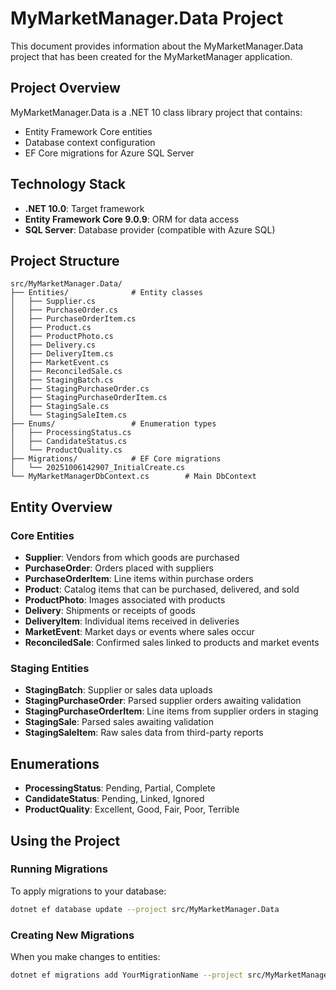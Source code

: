 # MyMarketManager.Data Project

This document provides information about the MyMarketManager.Data project that has been created for the MyMarketManager application.

## Project Overview

MyMarketManager.Data is a .NET 10 class library project that contains:
- Entity Framework Core entities
- Database context configuration
- EF Core migrations for Azure SQL Server

## Technology Stack

- **.NET 10.0**: Target framework
- **Entity Framework Core 9.0.9**: ORM for data access
- **SQL Server**: Database provider (compatible with Azure SQL)

## Project Structure

```
src/MyMarketManager.Data/
├── Entities/              # Entity classes
│   ├── Supplier.cs
│   ├── PurchaseOrder.cs
│   ├── PurchaseOrderItem.cs
│   ├── Product.cs
│   ├── ProductPhoto.cs
│   ├── Delivery.cs
│   ├── DeliveryItem.cs
│   ├── MarketEvent.cs
│   ├── ReconciledSale.cs
│   ├── StagingBatch.cs
│   ├── StagingPurchaseOrder.cs
│   ├── StagingPurchaseOrderItem.cs
│   ├── StagingSale.cs
│   └── StagingSaleItem.cs
├── Enums/                 # Enumeration types
│   ├── ProcessingStatus.cs
│   ├── CandidateStatus.cs
│   └── ProductQuality.cs
├── Migrations/            # EF Core migrations
│   └── 20251006142907_InitialCreate.cs
└── MyMarketManagerDbContext.cs        # Main DbContext
```

## Entity Overview

### Core Entities
- **Supplier**: Vendors from which goods are purchased
- **PurchaseOrder**: Orders placed with suppliers
- **PurchaseOrderItem**: Line items within purchase orders
- **Product**: Catalog items that can be purchased, delivered, and sold
- **ProductPhoto**: Images associated with products
- **Delivery**: Shipments or receipts of goods
- **DeliveryItem**: Individual items received in deliveries
- **MarketEvent**: Market days or events where sales occur
- **ReconciledSale**: Confirmed sales linked to products and market events

### Staging Entities
- **StagingBatch**: Supplier or sales data uploads
- **StagingPurchaseOrder**: Parsed supplier orders awaiting validation
- **StagingPurchaseOrderItem**: Line items from supplier orders in staging
- **StagingSale**: Parsed sales awaiting validation
- **StagingSaleItem**: Raw sales data from third-party reports

## Enumerations

- **ProcessingStatus**: Pending, Partial, Complete
- **CandidateStatus**: Pending, Linked, Ignored
- **ProductQuality**: Excellent, Good, Fair, Poor, Terrible

## Using the Project

### Running Migrations

To apply migrations to your database:

```bash
dotnet ef database update --project src/MyMarketManager.Data
```

### Creating New Migrations

When you make changes to entities:

```bash
dotnet ef migrations add YourMigrationName --project src/MyMarketManager.Data
```
